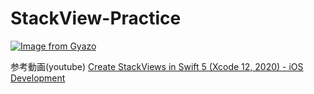 # StackView-Practice

[![Image from Gyazo](https://i.gyazo.com/4a01e32bbd891e39ddb9c7c7100121f2.png)](https://gyazo.com/4a01e32bbd891e39ddb9c7c7100121f2)

参考動画(youtube)
[Create StackViews in Swift 5 (Xcode 12, 2020) - iOS Development](https://www.youtube.com/watch?v=omNkO1bR54c)
